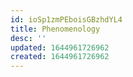 ```yaml
---
id: ioSp1zmPEboisGBzhdYL4
title: Phenomenology
desc: ''
updated: 1644961726962
created: 1644961726962
---
```


